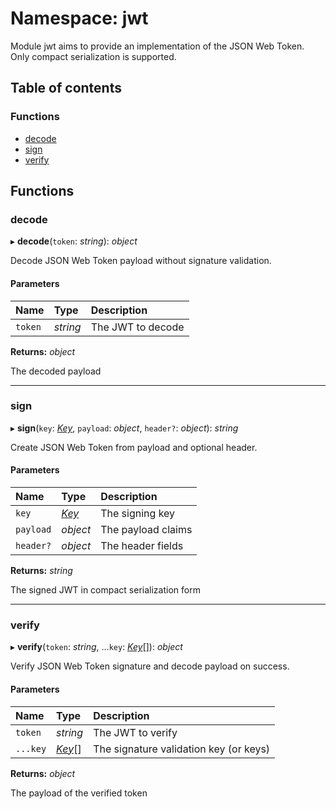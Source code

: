# Namespace: jwt

Module jwt aims to provide an implementation of the JSON Web Token.
Only compact serialization is supported.

## Table of contents

### Functions

- [decode](jwt.md#decode)
- [sign](jwt.md#sign)
- [verify](jwt.md#verify)

## Functions

### decode

▸ **decode**(`token`: *string*): *object*

Decode JSON Web Token payload without signature validation.

#### Parameters

| Name | Type | Description |
| :------ | :------ | :------ |
| `token` | *string* | The JWT to decode |

**Returns:** *object*

The decoded payload

___

### sign

▸ **sign**(`key`: [*Key*](../interfaces/jwk.key.md), `payload`: *object*, `header?`: *object*): *string*

Create JSON Web Token from payload and optional header.

#### Parameters

| Name | Type | Description |
| :------ | :------ | :------ |
| `key` | [*Key*](../interfaces/jwk.key.md) | The signing key |
| `payload` | *object* | The payload claims |
| `header?` | *object* | The header fields |

**Returns:** *string*

The signed JWT in compact serialization form

___

### verify

▸ **verify**(`token`: *string*, ...`key`: [*Key*](../interfaces/jwk.key.md)[]): *object*

Verify JSON Web Token signature and decode payload on success.

#### Parameters

| Name | Type | Description |
| :------ | :------ | :------ |
| `token` | *string* | The JWT to verify |
| `...key` | [*Key*](../interfaces/jwk.key.md)[] | The signature validation key (or keys) |

**Returns:** *object*

The payload of the verified token
